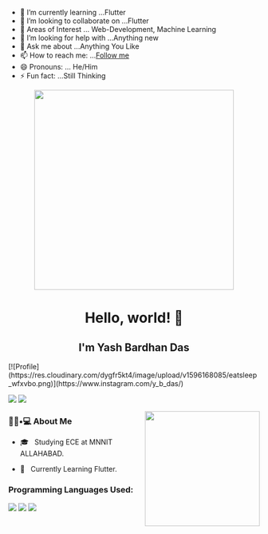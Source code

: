 
- 🌱 I’m currently learning ...Flutter
- 👯 I’m looking to collaborate on ...Flutter
- 🔭 Areas of Interest ... Web-Development, Machine Learning
- 🤔 I’m looking for help with ...Anything new
- 💬 Ask me about ...Anything You Like
- 📫 How to reach me: ...[Follow me](https://www.instagram.com/y_b_das/)
- 😄 Pronouns: ... He/Him
- ⚡ Fun fact: ...Still Thinking

<div align="center">
<img src="https://i.imgur.com/8MupZHY.gif" width="400px" />
<br>

# Hello, world! 👋
<h2> I'm Yash Bardhan Das</h2></div>
[![Profile](https://res.cloudinary.com/dygfr5kt4/image/upload/v1596168085/eatsleep_wfxvbo.png)](https://www.instagram.com/y_b_das/)

[<img src="https://img.shields.io/badge/linkedin-%230077B5.svg?&style=for-the-badge&logo=linkedin&logoColor=white">](https://www.instagram.com/y_b_das/)
[<img src="https://img.shields.io/badge/facebook-%231877F2.svg?&style=for-the-badge&logo=facebook&logoColor=white">](https://www.instagram.com/y_b_das/)



<img align='right' src="https://media.giphy.com/media/M9gbBd9nbDrOTu1Mqx/giphy.gif" width="230">

<h3> 👨🏻•💻 About Me </h3>


- 🎓 &nbsp; Studying ECE at MNNIT ALLAHABAD.

- 🌱 &nbsp; Currently Learning Flutter.

### Programming Languages Used:
  <div display="flex">
  <img src="https://img.shields.io/badge/c%20-%2300599C.svg?&style=for-the-badge&logo=c&logoColor=white">
   <img src="https://img.shields.io/badge/c++-%23121011.svg?&style=for-the-badge&logo=c++&logoColor=white"/>
  <img src="https://img.shields.io/badge/java-%23121011.svg?&style=for-the-badge&logo=java&logoColor=white"/>

</div>
<br>
